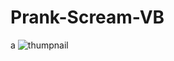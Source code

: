 # Prank-Scream-VB
a
![thumpnail](https://github.com/DNClub/Prank-Scream-VB/assets/152613472/71ebaade-8ff9-44db-9f10-d643afdd48e6)
